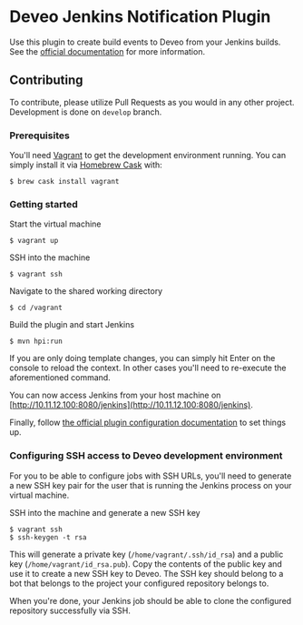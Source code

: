 # Deveo Jenkins Notification Plugin

Use this plugin to create build events to Deveo from your Jenkins builds. See the [official documentation](https://wiki.jenkins-ci.org/display/JENKINS/Deveo+Plugin) for more information.

## Contributing

To contribute, please utilize Pull Requests as you would in any other project. Development is done on `develop` branch.

### Prerequisites

You'll need [Vagrant](https://www.vagrantup.com/) to get the development environment running. You can simply install it via [Homebrew Cask](http://caskroom.io/) with:

    $ brew cask install vagrant

### Getting started

Start the virtual machine

    $ vagrant up

SSH into the machine

    $ vagrant ssh

Navigate to the shared working directory

    $ cd /vagrant

Build the plugin and start Jenkins

    $ mvn hpi:run

If you are only doing template changes, you can simply hit Enter on the console to reload the context. In other cases you'll need to re-execute the aforementioned command.

You can now access Jenkins from your host machine on [http://10.11.12.100:8080/jenkins](http://10.11.12.100:8080/jenkins).

Finally, follow [the official plugin configuration documentation](https://wiki.jenkins-ci.org/display/JENKINS/Deveo+Plugin#DeveoPlugin-Configuringtheplugin) to set things up.

### Configuring SSH access to Deveo development environment

For you to be able to configure jobs with SSH URLs, you'll need to generate a new SSH key pair for the user that is running the Jenkins process on your virtual machine.

SSH into the machine and generate a new SSH key

    $ vagrant ssh
    $ ssh-keygen -t rsa

This will generate a private key (`/home/vagrant/.ssh/id_rsa`) and a public key (`/home/vagrant/id_rsa.pub`). Copy the contents of the public key and use it to create a new SSH key to Deveo. The SSH key should belong to a bot that belongs to the project your configured repository belongs to.

When you're done, your Jenkins job should be able to clone the configured repository successfully via SSH.
